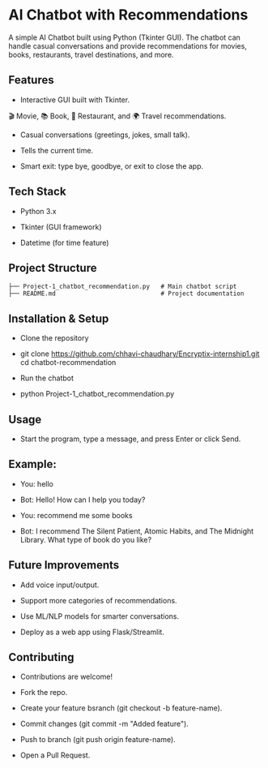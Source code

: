 
# AI Chatbot with Recommendations

A simple AI Chatbot built using Python (Tkinter GUI). The chatbot can handle casual conversations and provide recommendations for movies, books, restaurants, travel destinations, and more.

 ## Features

- Interactive GUI built with Tkinter.

🎬 Movie, 📚 Book, 🍴 Restaurant, and 🌍 Travel recommendations.

- Casual conversations (greetings, jokes, small talk).

- Tells the current time.

- Smart exit: type bye, goodbye, or exit to close the app.

## Tech Stack

- Python 3.x

- Tkinter (GUI framework)

- Datetime (for time feature)

## Project Structure
```
├── Project-1_chatbot_recommendation.py   # Main chatbot script
├── README.md                             # Project documentation
```

 ## Installation & Setup

- Clone the repository

- git clone https://github.com/chhavi-chaudhary/Encryptix-internship1.git   <br>
cd chatbot-recommendation

- Run the chatbot

- python Project-1_chatbot_recommendation.py

 ## Usage

- Start the program, type a message, and press Enter or click Send.

## Example:

- You: hello  
- Bot: Hello! How can I help you today?  

- You: recommend me some books  
- Bot: I recommend The Silent Patient, Atomic Habits, and The Midnight Library. What type of book do you like?

## Future Improvements

- Add voice input/output.

- Support more categories of recommendations.

- Use ML/NLP models for smarter conversations.

- Deploy as a web app using Flask/Streamlit.

## Contributing

- Contributions are welcome!

- Fork the repo.

- Create your feature bsranch (git checkout -b feature-name).

- Commit changes (git commit -m "Added feature").

- Push to branch (git push origin feature-name).

- Open a Pull Request.


